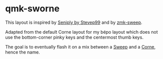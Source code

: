 # qmk-sworne

This layout is inspired by [Seniply by Stevep99](https://stevep99.github.io/seniply/) and by [zmk-sweep](https://github.com/duckyb/zmk-sweep).

Adapted from the default Corne layout for my bépo layout which does not use the bottom-corner pinky keys and the centermost thumb keys.

The goal is to eventually flash it on a mix between a [Sweep](https://github.com/davidphilipbarr/Sweep) and a [Corne](https://github.com/foostan/crkbd), hence the name.
